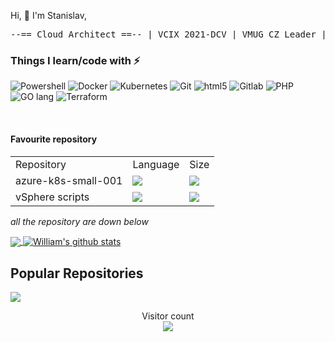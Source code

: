 <p>Hi, 👋 I'm Stanislav, </br>
<pre>--== Cloud Architect ==-- | VCIX_2021-DCV | VMUG CZ Leader | VMware #vExpert+#NSX+CloudProvider | Blogger #vCD_SP,#NSX,#VSAN,#VCIX,#RHCE,#Azure</pre>


<h3>Things I learn/code with ⚡</h3>
<p>
  <img alt="Powershell" src="https://img.shields.io/badge/-PowerShell-lightblue?style=flat-square&logo=powershell&logoColor=blue" />
  <img alt="Docker" src="https://img.shields.io/badge/-Docker-46a2f1?style=flat-square&logo=docker&logoColor=white" />
  <img alt="Kubernetes" src="https://img.shields.io/badge/-Kubernetes-2088FF?style=flat-square&logo=kubernetes&logoColor=white" />
  <img alt="Git" src="https://img.shields.io/badge/-Git-F05032?style=flat-square&logo=git&logoColor=white" />
  <img alt="html5" src="https://img.shields.io/badge/-HTML5-E34F26?style=flat-square&logo=html5&logoColor=white" />
  <img alt="Gitlab" src="https://img.shields.io/badge/-GitLab-orange?style=flat-square&logo=gitlab&logoColor=white" />
  <img alt="PHP" src="https://img.shields.io/badge/-PHP-blue?style=flat-square&logo=php&logoColor=white" />
  <img alt="GO lang" src="https://img.shields.io/badge/-GO_lang-lightblue?style=flat-square&logo=go&logoColor=darkblue" />
  <img alt="Terraform" src="https://img.shields.io/badge/-Terraform-lightblue?style=flat-square&logo=terraform&logoColor=blue" />

  
</p>
<br>

<h4>Favourite repository</h4>


<table>
  <tr><td>Repository</td><td>Language</td><td>Size</td></tr>
  <tr><td>azure-k8s-small-001</td><td><img src="https://img.shields.io/github/languages/top/musil/azure-k8s-small-001" /></td><td><img src="https://img.shields.io/github/languages/code-size/musil/azure-k8s-small-001"></td></tr>
  <tr><td>vSphere scripts</td><td><img src="https://img.shields.io/github/languages/top/musil/vSphere_scripts" /></td><td><img src="https://img.shields.io/github/languages/code-size/musil/vSphere_scripts"></td></tr>
</table>

<i> all the repository are down below</i>


<!-- Top Language Dashboard -->
<a href="https://github.com/musil">
<img align="center" src="https://github-readme-stats.vercel.app/api/top-langs/?username=musil&theme=merko" />
</a>

<!-- Stats Dashboard -->
<a href="https://github.com/musil">
<img align="center" src="https://github-readme-stats.vercel.app/api?username=musil&show_icons=true&theme=merko&line_height=27" alt="William's github stats" />
</a>

## Popular Repositories
<!-- Thanks to https://github.com/anuraghazra/github-readme-stats -->


<a href="https://github.com/musil/azure-k8s-small-001">
  <img align="center" src="https://github-readme-stats.vercel.app/api/pin/?username=musil&repo=azure-k8s-small-001&theme=radical" />
</a>


<!-- Stats Counter --->
<!-- Thanks to https://github.com/sagar-viradiya -->
<p align="center">
  Visitor count<br>
  <img src="https://profile-counter.glitch.me/musil/count.svg" />
</p>


<!--
**musil/musil** is a ✨ _special_ ✨ repository because its `README.md` (this file) appears on your GitHub profile.

Here are some ideas to get you started:

- 🔭 I’m currently working on ...
- 🌱 I’m currently learning ...
- 👯 I’m looking to collaborate on ...
- 🤔 I’m looking for help with ...
- 💬 Ask me about ...
- 📫 How to reach me: ...
- 😄 Pronouns: ...
- ⚡ Fun fact: ...
-->
